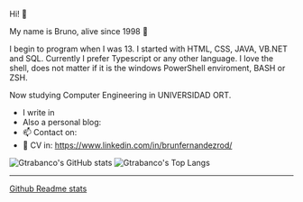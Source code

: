 Hi! 👋

My name is Bruno, alive since 1998 🍷

I begin to program when I was 13. I started with HTML, CSS, JAVA, VB.NET and SQL. Currently I prefer Typescript or any other language. I love the shell, does not matter if it is the windows PowerShell enviroment, BASH or ZSH.

Now studying Computer Engineering in UNIVERSIDAD ORT.

- I write in 
- Also a personal blog: 
- 📫 Contact on: 
- 📝 CV in: https://www.linkedin.com/in/brunfernandezrod/

![Gtrabanco's GitHub stats](https://github-readme-stats.vercel.app/api?username=brunfernandez98&theme=dracula&show_icons=tru)  ![Gtrabanco's Top Langs](https://github-readme-stats.vercel.app/api/top-langs/?username=brunfernandez98&theme=dracula&layout=compact)

----

[Github Readme stats](https://github.com/anuraghazra/github-readme-stats)
